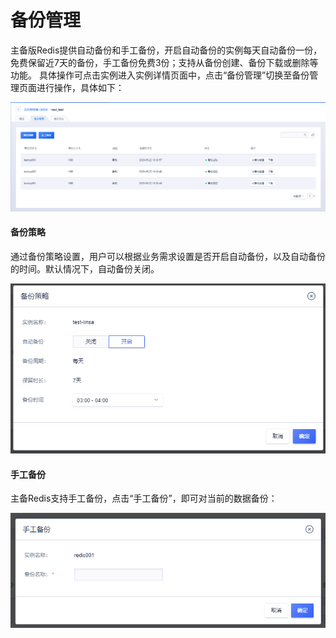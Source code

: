 # 备份管理



主备版Redis提供自动备份和手工备份，开启自动备份的实例每天自动备份一份，免费保留近7天的备份，手工备份免费3份；支持从备份创建、备份下载或删除等功能。
具体操作可点击实例进入实例详情页面中，点击“备份管理”切换至备份管理页面进行操作，具体如下：

![image](/images/redis202005001.png)

#### 备份策略

通过备份策略设置，用户可以根据业务需求设置是否开启自动备份，以及自动备份的时间。默认情况下，自动备份关闭。

![image](/images/redisv409.png)

#### 手工备份

主备Redis支持手工备份，点击“手工备份”，即可对当前的数据备份：

![image](/images/redis052905.png)
